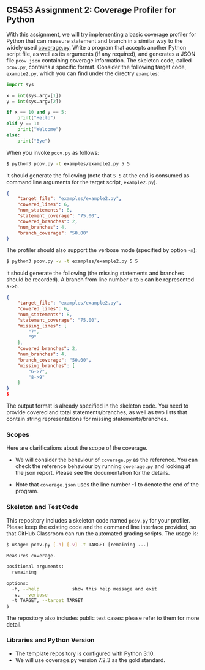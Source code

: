 ## CS453 Assignment 2: Coverage Profiler for Python

With this assignment, we will try implementing a basic coverage profiler for Python that can measure statement and branch in a similar way to the widely used [coverage.py](https://coverage.readthedocs.io/en/7.4.0/). Write a program that accepts another Python script file, as well as its arguments (if any required), and generates a JSON file `pcov.json` containing coverage information. The skeleton code, called `pcov.py`, contains a specific format. Consider the following target code, `example2.py`, which you can find under the directry `examples`:

```python
import sys 

x = int(sys.argv[1])
y = int(sys.argv[2])

if x == 10 and y == 5:
    print("Hello")
elif y == 1:
    print("Welcome")
else:
    print("Bye")
```

When you invoke `pcov.py` as follows:

```bash
$ python3 pcov.py -t examples/example2.py 5 5
```

it should generate the following (note that `5 5` at the end is consumed as command line arguments for the target script, `example2.py`).

```json
{
    "target_file": "examples/example2.py",
    "covered_lines": 6,
    "num_statements": 8,
    "statement_coverage": "75.00",
    "covered_branches": 2,
    "num_branches": 4,
    "branch_coverage": "50.00"
}
```

The profiler should also support the verbose mode (specified by option `-m`):

```bash
$ python3 pcov.py -v -t examples/example2.py 5 5
```

it should generate the following (the missing statements and branches should be recorded). A branch from line number `a` to `b` can be represented `a->b`.

```json
{
    "target_file": "examples/example2.py",
    "covered_lines": 6,
    "num_statements": 8,
    "statement_coverage": "75.00",
    "missing_lines": [
        "7",
        "9"
    ],
    "covered_branches": 2,
    "num_branches": 4,
    "branch_coverage": "50.00",
    "missing_branches": [
        "6->7",
        "8->9"
    ]
}
$
```

The output format is already specified in the skeleton code. You need to provide covered and total statements/branches, as well as two lists that contain string representations for missing statements/branches.

### Scopes

Here are clarifications about the scope of the coverage.

- We will consider the behaviour of `coverage.py` as the reference. You can check the reference behaviour by running `coverage.py` and looking at the json report. Please see the documentation for the details.

- Note that `coverage.json` uses the line number -1 to denote the end of the program.

### Skeleton and Test Code

This repository includes a skeleton code named `pcov.py` for your profiler. Please keep the existing code and the command line interface provided, so that GitHub Classroom can run the automated grading scripts. The usage is:

```bash
$ usage: pcov.py [-h] [-v] -t TARGET [remaining ...]

Measures coverage.

positional arguments:
  remaining

options:
  -h, --help            show this help message and exit
  -v, --verbose
  -t TARGET, --target TARGET
$
```

The repository also includes public test cases: please refer to them for more detail.

### Libraries and Python Version

- The template repository is configured with Python 3.10. 
- We will use coverage.py version 7.2.3 as the gold standard.


